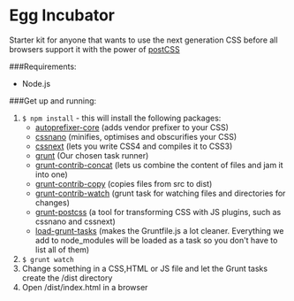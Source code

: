# Egg Incubator
Starter kit for anyone that wants to use the next generation CSS before all browsers support it with the power of [postCSS](https://github.com/postcss/postcss "postCSS")

###Requirements:
- Node.js

###Get up and running: 
1. `$ npm install` - this will install the following packages:
	- [autoprefixer-core](https://github.com/postcss/autoprefixer-core) (adds vendor prefixer to your CSS)
    - [cssnano](https://github.com/ben-eb/cssnano) (minifies, optimises and obscurifies your CSS)
    - [cssnext](https://github.com/cssnext/cssnext) (lets you write CSS4 and compiles it to CSS3)
    - [grunt](http://gruntjs.com/) (Our chosen task runner)
    - [grunt-contrib-concat](https://github.com/gruntjs/grunt-contrib-concat) (lets us combine the content of files and jam it into one)
    - [grunt-contrib-copy](https://github.com/gruntjs/grunt-contrib-copy) (copies files from src to dist)
    - [grunt-contrib-watch](https://github.com/gruntjs/grunt-contrib-watch) (grunt task for watching files and directories for changes)
    - [grunt-postcss](https://github.com/nDmitry/grunt-postcss) (a tool for transforming CSS with JS plugins, such as cssnano and cssnext)
    - [load-grunt-tasks](https://github.com/sindresorhus/load-grunt-tasks) (makes the Gruntfile.js a lot cleaner. Everything we add to node_modules will be loaded as a task so you don't have to list all of them)
3. `$ grunt watch`
4. Change something in a CSS,HTML or JS file and let the Grunt tasks create the /dist directory
5. Open /dist/index.html in a browser

